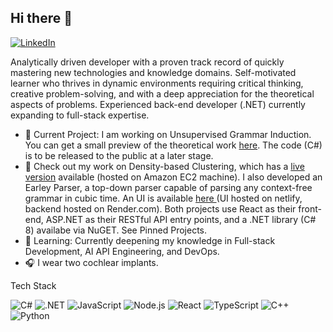 ## Hi there 👋
[![LinkedIn](https://img.shields.io/badge/LinkedIn-Profile-blue?style=flat&logo=linkedin)](https://www.linkedin.com/in/joseph-potashnik-a3589a125/)

Analytically driven developer with a proven track record of quickly mastering new technologies and knowledge domains. Self-motivated learner who thrives in dynamic environments requiring critical thinking, creative problem-solving, and with a deep appreciation for the theoretical aspects of problems. Experienced back-end developer (.NET) currently expanding to full-stack expertise.

<ul>
<li>🔭 Current Project: I am working on Unsupervised Grammar Induction. You can get a small preview of the theoretical work <a href="https://arxiv.org/abs/2312.15321">here</a>. The code (C#) is to be released to the public at a later stage.</li>
<li>🚀 Check out my work on Density-based Clustering, which has a <a href="http://dp-clustering.s3-website.eu-north-1.amazonaws.com/">live version</a> available (hosted on Amazon EC2 machine). 
  I also developed an Earley Parser, a top-down parser capable of parsing any context-free grammar in cubic time. An UI is available <a href="https://cosmic-marshmallow-19b8ab.netlify.app/"> here </a> (UI hosted on netlify, backend hosted on Render.com). Both projects use React as their front-end, ASP.NET as their RESTful API entry points, and a .NET library (C# 8) availabe via NuGET. See Pinned Projects. </li>
<li>🌱 Learning: Currently deepening my knowledge in Full-stack Development, AI API Engineering, and DevOps.</li>
<li>🎧 I wear two cochlear implants.</li>
</ul>

Tech Stack

![C#](https://img.shields.io/badge/C%23-239120?style=for-the-badge&logo=csharp&logoColor=white)
![.NET](https://img.shields.io/badge/.NET-512BD4?style=for-the-badge&logo=.net&logoColor=white)
![JavaScript](https://img.shields.io/badge/-JavaScript-F7DF1E?style=flat&logo=javascript&logoColor=black)
![Node.js](https://img.shields.io/badge/-Node.js-339933?style=flat&logo=node.js&logoColor=white)
![React](https://img.shields.io/badge/React-61DAFB?style=for-the-badge&logo=react&logoColor=black)
![TypeScript](https://img.shields.io/badge/TypeScript-3178C6?style=for-the-badge&logo=typescript&logoColor=white)
![C++](https://img.shields.io/badge/C%2B%2B-00599C?style=for-the-badge&logo=c%2B%2B&logoColor=white)
![Python](https://img.shields.io/badge/Python-3776AB?style=for-the-badge&logo=python&logoColor=white)
